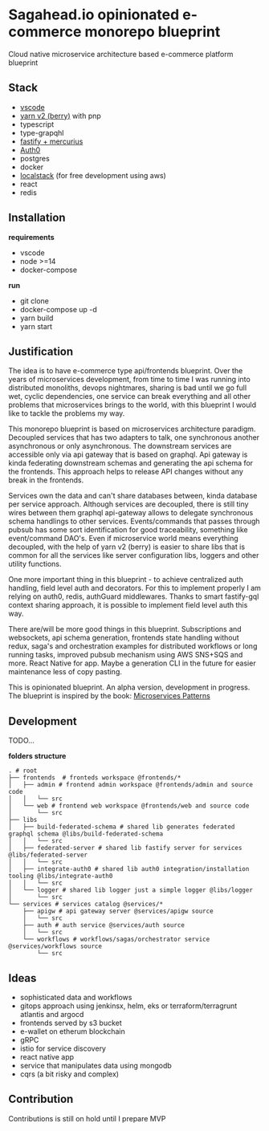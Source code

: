 # Sagahead.io opinionated e-commerce monorepo blueprint

Cloud native microservice architecture based e-commerce platform blueprint

## Stack

- [vscode](https://github.com/microsoft/vscode)
- [yarn v2 (berry)](https://yarnpkg.com/features/pnp) with pnp
- typescript
- type-grapqhl
- [fastify + mercurius](https://github.com/mercurius-js/mercurius)
- [Auth0](https://auth0.com)
- postgres
- docker
- [localstack](https://github.com/localstack/localstack) (for free development using aws)
- react
- redis

## Installation

**requirements**

- vscode
- node >=14
- docker-compose

**run**

- git clone
- docker-compose up -d
- yarn build
- yarn start

## Justification

The idea is to have e-commerce type api/frontends blueprint. Over the years of microservices development, from time to time I was running into distributed monoliths, devops nightmares, sharing is bad until we go full wet, cyclic dependencies, one service can break everything and all other problems that microservices brings to the world, with this blueprint I would like to tackle the problems my way.

This monorepo blueprint is based on microservices architecture paradigm. Decoupled services that has two adapters to talk, one synchronous another asynchronous or only asynchronous. The downstream services are accessible only via api gateway that is based on graphql. Api gateway is kinda federating downstream schemas and generating the api schema for the frontends. This approach helps to release API changes without any break in the frontends.

Services own the data and can't share databases between, kinda database per service approach. Although services are decoupled, there is still tiny wires between them graphql api-gateway allows to delegate synchronous schema handlings to other services. Events/commands that passes through pubsub has some sort identification for good traceability, something like event/command DAO's. Even if microservice world means everything decoupled, with the help of yarn v2 (berry) is easier to share libs that is common for all the services like server configuration libs, loggers and other utility functions.

One more important thing in this blueprint - to achieve centralized auth handling, field level auth and decorators. For this to implement properly I am relying on auth0, redis, authGuard middlewares. Thanks to smart fastify-gql context sharing approach, it is possible to implement field level auth this way.

There are/will be more good things in this blueprint. Subscriptions and websockets, api schema generation, frontends state handling without redux, saga's and orchestration examples for distributed workflows or long running tasks, improved pubsub mechanism using AWS SNS+SQS and more. React Native for app. Maybe a generation CLI in the future for easier maintenance less of copy pasting.

This is opinionated blueprint.
An alpha version, development in progress.
The blueprint is inspired by the book: [Microservices Patterns](https://microservices.io/about.html)

## Development

TODO...

**folders structure**

```
. # root
├── frontends  # fronteds workspace @frontends/*
│   ├── admin # frontend admin workspace @frontends/admin and source code
│   │   └── src
│   └── web # frontend web workspace @frontends/web and source code
│       └── src
├── libs
│   ├── build-federated-schema # shared lib generates federated graphql schema @libs/build-federated-schema
│   │   └── src
│   ├── federated-server # shared lib fastify server for services @libs/federated-server
│   │   └── src
│   ├── integrate-auth0 # shared lib auth0 integration/installation tooling @libs/integrate-auth0
│   │   └── src
│   └── logger # shared lib logger just a simple logger @libs/logger
│       └── src
└── services # services catalog @services/*
    ├── apigw # api gateway server @services/apigw source
    │   └── src
    ├── auth # auth service @services/auth source
    │   └── src
    └── workflows # workflows/sagas/orchestrator service @services/workflows source
        └── src
```

## Ideas

- sophisticated data and workflows
- gitops approach using jenkinsx, helm, eks or terraform/terragrunt atlantis and argocd
- frontends served by s3 bucket
- e-wallet on etherum blockchain
- gRPC
- istio for service discovery
- react native app
- service that manipulates data using mongodb
- cqrs (a bit risky and complex)

## Contribution

Contributions is still on hold until I prepare MVP
